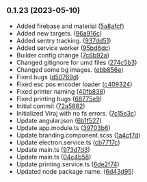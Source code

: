 ## <small>0.1.23 (2023-05-10)</small>

* Added firebase and material ([5a8afcf](https://github.com/swayambhu-innovations/VirajPosProduction/commit/5a8afcf))
* Added new targets. ([96a916c](https://github.com/swayambhu-innovations/VirajPosProduction/commit/96a916c))
* Added sentry tracking. ([937dd51](https://github.com/swayambhu-innovations/VirajPosProduction/commit/937dd51))
* Added service worker ([95bd6dc](https://github.com/swayambhu-innovations/VirajPosProduction/commit/95bd6dc))
* Builder config change ([7c6b92a](https://github.com/swayambhu-innovations/VirajPosProduction/commit/7c6b92a))
* Changed gitignore for umd files ([274c5b3](https://github.com/swayambhu-innovations/VirajPosProduction/commit/274c5b3))
* Changed some bg images. ([ebb856e](https://github.com/swayambhu-innovations/VirajPosProduction/commit/ebb856e))
* Fixed bugs ([d50769d](https://github.com/swayambhu-innovations/VirajPosProduction/commit/d50769d))
* Fixed esc pos encoder loader ([c409324](https://github.com/swayambhu-innovations/VirajPosProduction/commit/c409324))
* Fixed printer naming ([40fb838](https://github.com/swayambhu-innovations/VirajPosProduction/commit/40fb838))
* Fixed printing bugs ([68775e9](https://github.com/swayambhu-innovations/VirajPosProduction/commit/68775e9))
* Initial commit ([72a5882](https://github.com/swayambhu-innovations/VirajPosProduction/commit/72a5882))
* Initialized Viraj with no fs errors. ([7c15e3c](https://github.com/swayambhu-innovations/VirajPosProduction/commit/7c15e3c))
* Update angular.json ([6b1f527](https://github.com/swayambhu-innovations/VirajPosProduction/commit/6b1f527))
* Update app.module.ts ([39703b6](https://github.com/swayambhu-innovations/VirajPosProduction/commit/39703b6))
* Update branding.component.scss ([1a4cf7d](https://github.com/swayambhu-innovations/VirajPosProduction/commit/1a4cf7d))
* Update electron.service.ts ([cb7717c](https://github.com/swayambhu-innovations/VirajPosProduction/commit/cb7717c))
* Update main.ts ([973d7d3](https://github.com/swayambhu-innovations/VirajPosProduction/commit/973d7d3))
* Update main.ts ([04c4b58](https://github.com/swayambhu-innovations/VirajPosProduction/commit/04c4b58))
* Update printing.service.ts ([6de2f74](https://github.com/swayambhu-innovations/VirajPosProduction/commit/6de2f74))
* Updated node package name. ([6d43d95](https://github.com/swayambhu-innovations/VirajPosProduction/commit/6d43d95))



